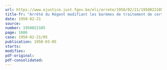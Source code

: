 ```yaml
---
url: https://www.ejustice.just.fgov.be/eli/arrete/1950/02/21/1950022105/justel
title-fr: "Arrêté du Régent modifiant les barèmes de traitement de certains agents du Comité supérieur de contrôle."
date: 1950-02-21
source:
number: 1950022105
page: 1606
case: 1950-02-21/05
publication: 1950-03-05
starts:
modifies:
pdf-original:
pdf-consolidated:
---
```


